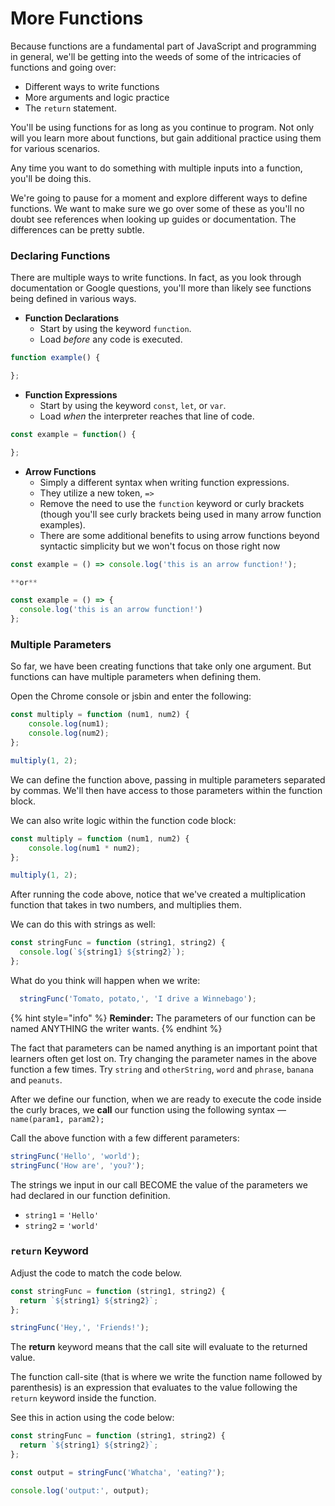 # More Functions

Because functions are a fundamental part of JavaScript and programming in general, we'll be getting into the weeds of some of the intricacies of functions and going over:

* Different ways to write functions
* More arguments and logic practice
* The `return` statement. 

You'll be using functions for as long as you continue to program. Not only will you learn more about functions, but gain additional practice using them for various scenarios.

Any time you want to do something with multiple inputs into a function, you'll be doing this.

We're going to pause for a moment and explore different ways to define functions. We want to make sure we go over some of these as you'll no doubt see references when looking up guides or documentation. The differences can be pretty subtle.

### Declaring Functions

There are multiple ways to write functions. In fact, as you look through documentation or Google questions, you'll more than likely see functions being defined in various ways.

* **Function Declarations** 
  * Start by using the keyword `function`. 
  * Load _before_ any code is executed.

```javascript
function example() {

};
```

* **Function Expressions** 
  * Start by using the keyword `const`, `let`, or `var`. 
  * Load _when_ the interpreter reaches that line of code.

```javascript
const example = function() {

};
```

* **Arrow Functions** 
  * Simply a different syntax when writing function expressions. 
  * They utilize a new token, `=>` 
  * Remove the need to use the `function` keyword or curly brackets \(though you'll see curly brackets being used in many arrow function examples\). 
  * There are some additional benefits to using arrow functions beyond syntactic simplicity but we won't focus on those right now

```javascript
const example = () => console.log('this is an arrow function!');

**or**

const example = () => {
  console.log('this is an arrow function!')
};
```

### Multiple Parameters

So far, we have been creating functions that take only one argument. But functions can have multiple parameters when defining them.

Open the Chrome console or jsbin and enter the following:

```javascript
const multiply = function (num1, num2) {
	console.log(num1);
	console.log(num2);
};

multiply(1, 2);
```

We can define the function above, passing in multiple parameters separated by commas. We'll then have access to those parameters within the function block.

We can also write logic within the function code block:

```javascript
const multiply = function (num1, num2) {
	console.log(num1 * num2);
};

multiply(1, 2);
```

After running the code above, notice that we've created a multiplication function that takes in two numbers, and multiplies them.

We can do this with strings as well:

```javascript
const stringFunc = function (string1, string2) {
  console.log(`${string1} ${string2}`);
};
```

What do you think will happen when we write:

```javascript
  stringFunc('Tomato, potato,', 'I drive a Winnebago');
```

{% hint style="info" %}
**Reminder:** The parameters of our function can be named ANYTHING the writer wants.
{% endhint %}

The fact that parameters can be named anything is an important point that learners often get lost on. Try changing the parameter names in the above function a few times. Try `string` and `otherString`, `word` and `phrase`, `banana` and `peanuts`.

After we define our function, when we are ready to execute the code inside the curly braces, we **call** our function using the following syntax — `name(param1, param2);`

Call the above function with a few different parameters:

```javascript
stringFunc('Hello', 'world');
stringFunc('How are', 'you?');
```

The strings we input in our call BECOME the value of the parameters we had declared in our function definition.

* `string1` = `'Hello'`
* `string2` = `'world'`

### `return` Keyword

Adjust the code to match the code below.

```javascript
const stringFunc = function (string1, string2) {
  return `${string1} ${string2}`;
};

stringFunc('Hey,', 'Friends!');
```

The **return** keyword means that the call site will evaluate to the returned value.

The function call-site \(that is where we write the function name followed by parenthesis\) is an expression that evaluates to the value following the `return` keyword inside the function.

See this in action using the code below:

```javascript
const stringFunc = function (string1, string2) {
  return `${string1} ${string2}`;
};

const output = stringFunc('Whatcha', 'eating?');

console.log('output:', output);
```

